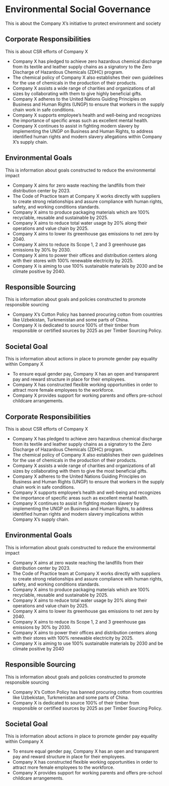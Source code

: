# Environmental Social Governance

This is about the Company X’s initiative to protect environment and society

## Corporate Responsibilities

This is about CSR efforts of Company X

- Company X has pledged to achieve zero hazardous chemical discharge from its textile and leather supply chains as a signatory to the Zero Discharge of Hazardous Chemicals (ZDHC) program.
- The chemical policy of Company X also establishes their own guidelines for the use of chemicals in the production of their products.
- Company X assists a wide range of charities and organizations of all sizes by collaborating with them to give highly beneficial gifts.
- Company X adheres to the United Nations Guiding Principles on Business and Human Rights (UNGP) to ensure that workers in the supply chain work in safe conditions.
- Company X supports employee’s health and well-being and recognizes the importance of specific areas such as excellent mental health.
- Company X continues to assist in fighting modern slavery by implementing the UNGP on Business and Human Rights, to address identified human rights and modern slavery allegations within Company X’s supply chain.

## Environmental Goals

This is information about goals constructed to reduce the environmental impact

- Company X aims for zero waste reaching the landfills from their distribution center by 2023.
- The Code of Practice team at Company X works directly with suppliers to create strong relationships and assure compliance with human rights, safety, and working conditions standards.
- Company X aims to produce packaging materials which are 100% recyclable, reusable and sustainable by 2025.
- Company X aims to reduce total water usage by 20% along their operations and value chain by 2025.
- Company X aims to lower its greenhouse gas emissions to net zero by 2040.
- Company X aims to reduce its Scope 1, 2 and 3 greenhouse gas emissions by 30% by 2030.
- Company X aims to power their offices and distribution centers along with their stores with 100% renewable electricity by 2025.
- Company X is aiming to use 100% sustainable materials by 2030 and be climate positive by 2040.

## Responsible Sourcing

This is information about goals and policies constructed to promote responsible sourcing

- Company X’s Cotton Policy has banned procuring cotton from countries like Uzbekistan, Turkmenistan and some parts of China.
- Company X is dedicated to source 100% of their timber from responsible or certified sources by 2025 as per Timber Sourcing Policy.

## Societal Goal

This is information about actions in place to promote gender pay equality within Company X

- To ensure equal gender pay, Company X has an open and transparent pay and reward structure in place for their employees.
- Company X has constructed flexible working opportunities in order to attract more female employees to the workforce.
- Company X provides support for working parents and offers pre-school childcare arrangements.

## Corporate Responsibilities

This is about CSR efforts of Company X

- Company X has pledged to achieve zero hazardous chemical discharge from its textile and leather supply chains as a signatory to the Zero Discharge of Hazardous Chemicals (ZDHC) program.
- The chemical policy of Company X also establishes their own guidelines for the use of chemicals in the production of their products.
- Company X assists a wide range of charities and organizations of all sizes by collaborating with them to give the most beneficial gifts.
- Company X adheres to the United Nations Guiding Principles on Business and Human Rights (UNGP) to ensure that workers in the supply chain work in safe conditions.
- Company X supports employee’s health and well-being and recognizes the importance of specific areas such as excellent mental health.
- Company X continues to assist in fighting modern slavery by implementing the UNGP on Business and Human Rights, to address identified human rights and modern slavery implications within Company X’s supply chain.

## Environmental Goals

This is information about goals constructed to reduce the environmental impact

- Company X aims at zero waste reaching the landfills from their distribution center by 2023.
- The Code of Practice team at Company X works directly with suppliers to create strong relationships and assure compliance with human rights, safety, and working conditions standards.
- Company X aims to produce packaging materials which are 100% recyclable, reusable and sustainable by 2025.
- Company X aims to reduce total water usage by 20% along their operations and value chain by 2025.
- Company X aims to lower its greenhouse gas emissions to net zero by 2040.
- Company X aims to reduce its Scope 1, 2 and 3 greenhouse gas emissions by 30% by 2030.
- Company X aims to power their offices and distribution centers along with their stores with 100% renewable electricity by 2025.
- Company X is aiming to use 100% sustainable materials by 2030 and be climate positive by 2040

## Responsible Sourcing

This is information about goals and policies constructed to promote responsible sourcing

- Company X’s Cotton Policy has banned procuring cotton from countries like Uzbekistan, Turkmenistan and some parts of China.
- Company X is dedicated to source 100% of their timber from responsible or certified sources by 2025 as per Timber Sourcing Policy.

## Societal Goal

This is information about actions in place to promote gender pay equality within Company X

- To ensure equal gender pay, Company X has an open and transparent pay and reward structure in place for their employees.
- Company X has constructed flexible working opportunities in order to attract more female employees to the workforce.
- Company X provides support for working parents and offers pre-school childcare arrangements.